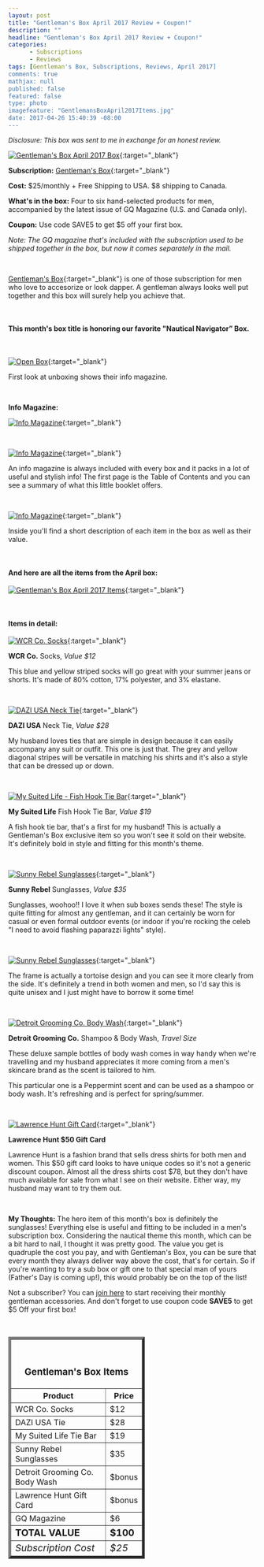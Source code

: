 ```yaml
---
layout: post
title: "Gentleman's Box April 2017 Review + Coupon!"
description: ""
headline: "Gentleman's Box April 2017 Review + Coupon!"
categories: 
      - Subscriptions
      - Reviews
tags: [Gentleman's Box, Subscriptions, Reviews, April 2017]
comments: true
mathjax: null
published: false
featured: false
type: photo
imagefeature: "GentlemansBoxApril2017Items.jpg"
date: 2017-04-26 15:40:39 -08:00
---
```


<i><font size="2">Disclosure: This box was sent to me in exchange for an honest review.</font></i>

[![Gentleman's Box April 2017 Box](http://whatsupmailbox.com/images/GentlemansBoxApril2017Package.jpg)](http://gentlemansbox.pxf.io/c/164125/331548/5011){:target="_blank"}

**Subscription:** [Gentleman's Box](http://gentlemansbox.pxf.io/c/164125/331548/5011){:target="_blank"}

**Cost:** $25/monthly + Free Shipping to USA. $8 shipping to Canada.

**What's in the box:** Four to six hand-selected products for men, accompanied by the latest issue of GQ Magazine (U.S. and Canada only).

**Coupon:** Use code SAVE5 to get $5 off your first box.

*Note: The GQ magazine that's included with the subscription used to be shipped together in the box, but now it comes separately in the mail.*

<br>

[Gentleman's Box](http://gentlemansbox.pxf.io/c/164125/331548/5011){:target="_blank"} is one of those subscription for men who love to accesorize or look dapper. A gentleman always looks well put together and this box will surely help you achieve that.

<br>

<H4>This month's box title is honoring our favorite "Nautical Navigator” Box.</H4>

<br>

[![Open Box](http://whatsupmailbox.com/images/GentlemansBoxApril2017OpenBox.jpg)](http://gentlemansbox.pxf.io/c/164125/331548/5011){:target="_blank"}

First look at unboxing shows their info magazine.

<br>

<p><b>Info Magazine:</b></p>

[![Info Magazine](http://whatsupmailbox.com/images/GentlemansBoxApril2017InfoMagazine.jpg)](http://gentlemansbox.pxf.io/c/164125/331548/5011){:target="_blank"}

<br>

[![Info Magazine](http://whatsupmailbox.com/images/GentlemansBoxApril2017InfoMagazine02.jpg)](http://gentlemansbox.pxf.io/c/164125/331548/5011){:target="_blank"}

An info magazine is always included with every box and it packs in a lot of useful and stylish info! The first page is the Table of Contents and you can see a summary of what this little booklet offers.

<br>

[![Info Magazine](http://whatsupmailbox.com/images/GentlemansBoxApril2017InfoMagazine03.jpg)](http://gentlemansbox.pxf.io/c/164125/331548/5011){:target="_blank"}

Inside you'll find a short description of each item in the box as well as their value.

<br>

<H4>And here are all the items from the April box:</H4>

[![Gentleman's Box April 2017 Items](http://whatsupmailbox.com/images/GentlemansBoxApril2017Items.jpg)](http://gentlemansbox.pxf.io/c/164125/331548/5011){:target="_blank"}

<br>

<H4>Items in detail:</H4>

[![WCR Co. Socks](http://whatsupmailbox.com/images/GentlemansBoxApril2017WCRCoSocks.jpg)](http://gentlemansbox.pxf.io/c/164125/331548/5011){:target="_blank"}

**WCR Co.** Socks, *Value $12*

This blue and yellow striped socks will go great with your summer jeans or shorts. It's made of 80% cotton, 17% polyester, and 3% elastane.

<br>

[![DAZI USA Neck Tie](http://whatsupmailbox.com/images/GentlemansBoxApril2017DaziUSANeckTie.jpg)](http://gentlemansbox.pxf.io/c/164125/331548/5011){:target="_blank"}

**DAZI USA** Neck Tie, *Value $28*

My husband loves ties that are simple in design because it can easily accompany any suit or outfit. This one is just that. The grey and yellow diagonal stripes will be versatile in matching his shirts and it's also a style that can be dressed up or down.

<br>

[![My Suited Life - Fish Hook Tie Bar](http://whatsupmailbox.com/images/GentlemansBoxApril2017MySuitedLifeFishHookTieBar.jpg)](http://gentlemansbox.pxf.io/c/164125/331548/5011){:target="_blank"}

**My Suited Life** Fish Hook Tie Bar, *Value $19*

A fish hook tie bar, that's a first for my husband! This is actually a Gentleman's Box exclusive item so you won't see it sold on their website. It's definitely bold in style and fitting for this month's theme. 

<br>

[![Sunny Rebel Sunglasses](http://whatsupmailbox.com/images/GentlemansBoxApril2017SunnyRebelSunglasses.jpg)](http://gentlemansbox.pxf.io/c/164125/331548/5011){:target="_blank"}

**Sunny Rebel** Sunglasses, *Value $35*

Sunglasses, woohoo!! I love it when sub boxes sends these! The style is quite fitting for almost any gentleman, and it can certainly be worn for casual or even formal outdoor events (or indoor if you're rocking the celeb "I need to avoid flashing paparazzi lights" style).

<br>

[![Sunny Rebel Sunglasses](http://whatsupmailbox.com/images/GentlemansBoxApril2017SunnyRebelSunglasses02.jpg)](http://gentlemansbox.pxf.io/c/164125/331548/5011){:target="_blank"}

The frame is actually a tortoise design and you can see it more clearly from the side. It's definitely a trend in both women and men, so I'd say this is quite unisex and I just might have to borrow it some time!

<br>

[![Detroit Grooming Co. Body Wash](http://whatsupmailbox.com/images/GentlemansBoxApril2017DetroitGroomingCoPeppermintShampooBodyWash.jpg)](http://gentlemansbox.pxf.io/c/164125/331548/5011){:target="_blank"}

**Detroit Grooming Co.** Shampoo & Body Wash, *Travel Size*

These deluxe sample bottles of body wash comes in way handy when we're travelling and my husband appreciates it more coming from a men's skincare brand as the scent is tailored to him. 

This particular one is a Peppermint scent and can be used as a shampoo or body wash. It's refreshing and is perfect for spring/summer.

<br>

[![Lawrence Hunt Gift Card](http://whatsupmailbox.com/images/GentlemansBoxApril2017LawrenceHuntGiftCard.jpg)](http://gentlemansbox.pxf.io/c/164125/331548/5011){:target="_blank"}

**Lawrence Hunt $50 Gift Card**

Lawrence Hunt is a fashion brand that sells dress shirts for both men and women. This $50 gift card looks to have unique codes so it's not a generic discount coupon. Almost all the dress shirts cost $78, but they don't have much available for sale from what I see on their website. Either way, my husband may want to try them out. 

<br>

<i class="icon-exclamation-sign"></i> **My Thoughts:** The hero item of this month's box is definitely the sunglasses! Everything else is useful and fitting to be included in a men's subscription box. Considering the nautical theme this month, which can be a bit hard to nail, I thought it was pretty good. The value you get is quadruple the cost you pay, and with Gentleman's Box, you can be sure that every month they always deliver way above the cost, that's for certain. So if you're wanting to try a sub box or gift one to that special man of yours (Father's Day is coming up!), this would probably be on the top of the list!

Not a subscriber? You can [join here](http://gentlemansbox.pxf.io/c/164125/331548/5011) to start receiving their monthly gentleman accessories. And don't forget to use coupon code **SAVE5** to get $5 Off your first box!

<br>

<TABLE  BORDER="5" style="width:55%">
   <TR>
      <TH COLSPAN="2">
         <H3><BR><center>Gentleman's Box Items</center></H3>
      </TH>
   </TR>
      <TH>Product</TH>
      <TH>Price</TH>
  <TR>
      <TD>WCR Co. Socks</TD>
      <TD>$12</TD>
   </TR>
   <TR>
      <TD>DAZI USA Tie</TD>
      <TD>$28</TD>
   </TR>
  <TR>
      <TD>My Suited Life Tie Bar</TD>
      <TD>$19</TD>
   </TR>
   <TR>
      <TD>Sunny Rebel Sunglasses</TD>
      <TD>$35</TD>
   </TR>
   <TR>
      <TD>Detroit Grooming Co. Body Wash</TD>
      <TD>$bonus</TD>
   </TR>
   <TR>
      <TD>Lawrence Hunt Gift Card</TD>
      <TD>$bonus</TD>
   </TR>
   <TR>
      <TD>GQ Magazine</TD>
      <TD>$6</TD>
   </TR>
   <TR>
      <TD><b><big>TOTAL VALUE</big></b></TD>
      <TD><b><big>$100</big></b></TD>
   </TR>
   <TR>
      <TD><i><big>Subscription Cost</big></i></TD>
      <TD><i><big>$25</big></i></TD>
   </TR>
</TABLE>
